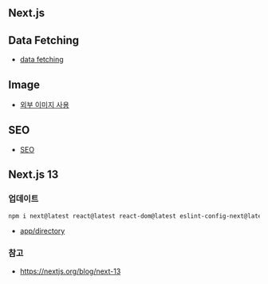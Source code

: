 ## Next.js

## Data Fetching

- [data fetching](https://github.com/jungks9351/FrontEnd_Study/blob/main/Next/Docs/data%20fetching.md)

## Image

- [외부 이미지 사용](https://github.com/jungks9351/FrontEnd_Study/blob/main/Next/Docs/%EC%99%B8%EB%B6%80%20%EC%9D%B4%EB%AF%B8%EC%A7%80%20%EC%82%AC%EC%9A%A9.md)

## SEO

- [SEO](https://github.com/jungks9351/FrontEnd_Study/blob/main/Next/Docs/SEO.md)

## Next.js 13

### 업데이트

```bash
npm i next@latest react@latest react-dom@latest eslint-config-next@latest
```

- [app/directory](https://github.com/jungks9351/FrontEnd_Study/blob/main/Next/Docs/Next.js13/app%E2%81%84directory.md)

### 참고

- https://nextjs.org/blog/next-13
